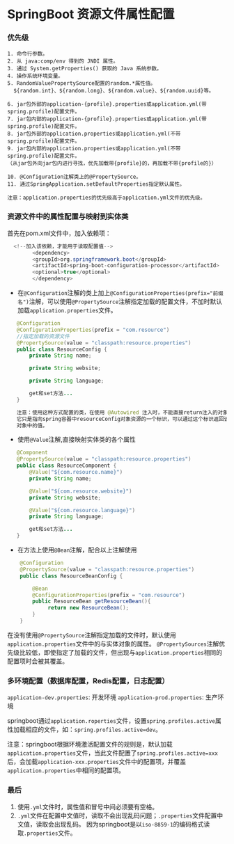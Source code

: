 # SpringBoot 资源文件属性配置 #

### 优先级 ###

    1. 命令行参数。
    2. 从 java:comp/env 得到的 JNDI 属性。
    3. 通过 System.getProperties() 获取的 Java 系统参数。
    4. 操作系统环境变量。
    5. RandomValuePropertySource配置的random.*属性值。
      ${random.int}、${random.long}、${random.value}、${random.uuid}等。

    6. jar包外部的application-{profile}.properties或application.yml(带spring.profile)配置文件。
    7. jar包内部的application-{profile}.properties或application.yml(带spring.profile)配置文件。 
    8. jar包外部的application.properties或application.yml(不带spring.profile)配置文件。
    9. jar包内部的application.properties或application.yml(不带spring.profile)配置文件。
    （从jar包外向jar包内进行寻找，优先加载带{profile}的，再加载不带{profile的}） 

    10. @Configuration注解类上的@PropertySource。
    11. 通过SpringApplication.setDefaultProperties指定默认属性。

    注意：application.properties的优先级高于application.yml文件的优先级。


### 资源文件中的属性配置与映射到实体类

首先在pom.xml文件中，加入依赖项：
```java
  <!--加入该依赖，才能用于读取配置值-->
        <dependency>
		<groupId>org.springframework.boot</groupId>
		<artifactId>spring-boot-configuration-processor</artifactId>
		<optional>true</optional>
        </dependency>
```
- 在`@Configuration`注解的类上加上`@ConfigurationProperties(prefix="前缀名")`注解，可以使用`@PropertySource`注解指定加载的配置文件，不加时默认加载`application.properties`文件。

 ```java
    @Configuration
    @ConfigurationProperties(prefix = "com.resource")
    //指定加载的资源文件
    @PropertySource(value = "classpath:resource.properties") 
    public class ResourceConfig {
        private String name;

        private String website;

        private String language;

        get和set方法...
    }

    注意：使用这种方式配置的类，在使用 @Autowired 注入时，不能直接return注入的对象，
    它只是指向spring容器中resourceConfig对象资源的一个标识，可以通过这个标识返回该
    对象中的值。
 ```
- 使用`@Value`注解,直接映射实体类的各个属性
 ```java
    @Component
    @PropertySource(value = "classpath:resource.properties")
    public class ResourceComponent {
        @Value("${com.resource.name}")
        private String name;

        @Value("${com.resource.website}")
        private String website;

        @Value("${com.resource.language}")
        private String language;

        get和set方法...
    }

 ```
- 在方法上使用`@Bean`注解，配合以上注解使用
```java
    @Configuration
    @PropertySource(value = "classpath:resource.properties")
    public class ResourceBeanConfig {

        @Bean
        @ConfigurationProperties(prefix = "com.resource")
        public ResourceBean getResourceBean(){
             return new ResourceBean();
        }
    }
```
在没有使用`@PropertySource`注解指定加载的文件时，默认使用`application.properties`文件中的与实体对象的属性。
`@PropertySources`注解优先级比较低，即使指定了加载的文件，但出现与`application.properties`相同的配置项时会被其覆盖。
### 多环境配置（数据库配置，Redis配置，日志配置）

`application-dev.properties`: 开发环境
`application-prod.properties`: 生产环境

springboot通过`application.roperties`文件，设置`spring.profiles.active`属性加载相应的文件，如：`spring.profiles.active=dev`。

注意：springboot根据环境激活配置文件的规则是，默认加载`application.properties`文件，当此文件配置了`spring.profiles.active=xxx`后，会加载`application-xxx.properties`文件中的配置项，并覆盖`application.properties`中相同的配置项。

### 最后

1. 使用`.yml`文件时，属性值和冒号中间必须要有空格。
2. `.yml`文件在配置中文值时，读取不会出现乱码问题；`.properties`文件配置中文值，读取会出现乱码。
因为springboot是以`iso-8859-1`的编码格式读取`.properties`文件。











  


